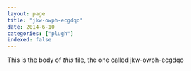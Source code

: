 ```yaml
---
layout: page
title: "jkw-owph-ecgdqo"
date: 2014-6-10
categories: ["plugh"]
indexed: false
---
```

This is the body of _this_ file, the one called jkw-owph-ecgdqo

